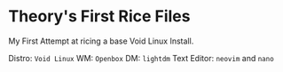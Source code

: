 # Theory's First Rice Files

My First Attempt at ricing a base Void Linux Install.

Distro: `Void Linux`
WM: `Openbox`
DM: `lightdm`
Text Editor: `neovim` and `nano`
